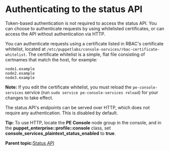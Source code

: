 # Authenticating to the status API

Token-based authentication is not required to access the status API. You can choose to authenticate requests by using whitelisted certificates, or can access the API without authentication via HTTP.

You can authenticate requests using a certificate listed in RBAC's certificate whitelist, located at `/etc/puppetlabs/console-services/rbac-certificate-whitelist`. The certificate whitelist is a simple, flat file consisting of certnames that match the host, for example:

```
node1.example
node2.example
node3.example
```

**Note:** If you edit the certificate whitelist, you must reload the `pe-console-services` service \(run `sudo service pe-console-services reload`\) for your changes to take effect.

The status API's endpoints can be served over HTTP, which does not require any authentication. This is disabled by default.

**Tip:** To use HTTP, locate the **PE Console** node group in the console, and in the **puppet\_enterprise::profile::console** class, set **console\_services\_plaintext\_status\_enabled** to **true**.

**Parent topic:**[Status API](status_api.md)

